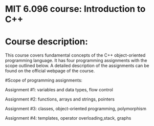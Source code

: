 # MIT 6.096 course: Introduction to C++ 

# Course description: 

This course covers fundamental concepts of the C++ object-oriented programming language. It has four programming assignments with the scope outlined below. A detailed description of the assignments can be found on the official webpage of the course. 

#Scope of programming assignments:

Assignment #1: variables and data types, flow control 

Assignment #2: functions, arrays and strings, pointers

Assignment #3: classes, object-oriented programming, polymorphism 

Assignment #4: templates, operator overloading,stack, graphs 

 

